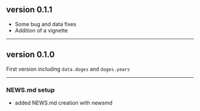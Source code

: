 ## version 0.1.1

* Some bug and data fixes
* Addition of a vignette

---

## version 0.1.0

First version including `data.doges` and `doges.years`

---



### NEWS.md setup

- added NEWS.md creation with newsmd

